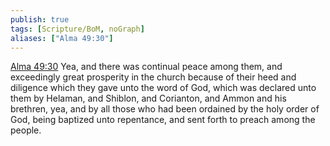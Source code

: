 ```yaml
---
publish: true
tags: [Scripture/BoM, noGraph]
aliases: ["Alma 49:30"]
---
```

[Alma 49:30](https://churchofjesuschrist.org/study/scriptures/bofm/alma/49?lang=eng&id=p30#p30) Yea, and there was continual peace among them, and exceedingly great prosperity in the church because of their heed and diligence which they gave unto the word of God, which was declared unto them by Helaman, and Shiblon, and Corianton, and Ammon and his brethren, yea, and by all those who had been ordained by the holy order of God, being baptized unto repentance, and sent forth to preach among the people.




